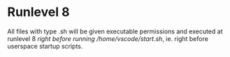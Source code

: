 # Runlevel 8
All files with type .sh will be given executable permissions and executed at runlevel 8 *right before running /home/vscode/start.sh*, ie. right before userspace startup scripts.

